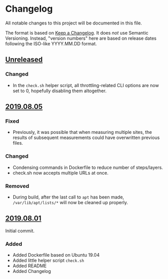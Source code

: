 # Changelog
All notable changes to this project will be documented in this file.

The format is based on [Keep a Changelog](https://keepachangelog.com/en/1.0.0/).
It does *not* use Semantic Versioning. Instead, "version numbers" here are based on
release dates following the ISO-like YYYY.MM.DD format.

## [Unreleased]
### Changed
- In the `check.sh` helper script, all throttling-related CLI options are now set to 0,
  hopefully disabling them altogether.

## [2019.08.05]
### Fixed
- Previously, it was possible that when measuring multiple sites, the results of subsequent
  measurements could have overwritten previous files.

### Changed
- Condensing commands in Dockerfile to reduce number of steps/layers.
- check.sh now accepts multiple URLs at once.

### Removed
- During build, after the last call to `apt` has been made, `/var/lib/apt/lists/*` will now be
  cleaned up properly.

## [2019.08.01]
Initial commit.
### Added
- Added Dockerfile based on Ubuntu 19.04
- Added little helper script `check.sh`
- Added README
- Added Changelog

[Unreleased]: https://github.com/MrManny/lighthouse/compare/master...develop
[2019.08.05]: https://github.com/MrManny/lighthouse/compare/2019.08.01...2019.08.05
[2019.08.01]: https://github.com/MrManny/lighthouse/releases/tag/2019.08.01
